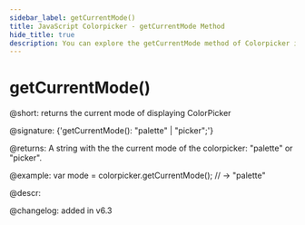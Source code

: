 ```yaml
---
sidebar_label: getCurrentMode()
title: JavaScript Colorpicker - getCurrentMode Method 
hide_title: true
description: You can explore the getCurrentMode method of Colorpicker in the documentation of the DHTMLX JavaScript UI library. Browse developer guides and API reference, try out code examples and live demos, and download a free 30-day evaluation version of DHTMLX Suite 7.
---
```


# getCurrentMode()

@short: returns the current mode of displaying ColorPicker

@signature: {'getCurrentMode(): "palette" | "picker";'}

@returns:
A string with the the current mode of the colorpicker: "palette" or "picker".

@example:
var mode = colorpicker.getCurrentMode(); // -> "palette"

@descr:

@changelog:
added in v6.3

[comment]: # (@related: colorpicker/manipulating_colorpicker.md#settinggetting-current-mode)

[comment]: # (@relatedapi: colorpicker/api/colorpicker_setcurrentmode_method.md)